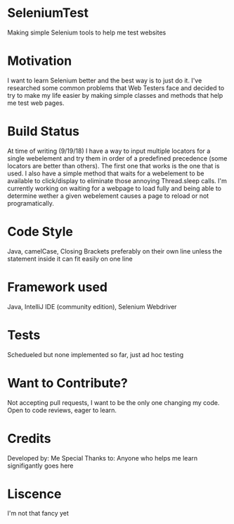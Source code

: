 # SeleniumTest
Making simple Selenium tools to help me test websites

# Motivation
I want to learn Selenium better and the best way is to just do it. I've researched some common problems that Web Testers face and decided to try to make my life easier by making simple classes and methods that help me test web pages. 

# Build Status
At time of writing (9/19/18) I have a way to input multiple locators for a single webelement and try them in order of a predefined precedence (some locators are better than others). The first one that works is the one that is used. I also have a simple method that waits for a webelement to be available to click/display to eliminate those annoying Thread.sleep calls. I'm currently working on waiting for a webpage to load fully and being able to determine wether a given webelement causes a page to reload or not programatically.

# Code Style
Java, camelCase, Closing Brackets preferably on their own line unless the statement inside it can fit easily on one line

# Framework used
Java, IntelliJ IDE (community edition), Selenium Webdriver

# Tests
Schedueled but none implemented so far, just ad hoc testing

# Want to Contribute?
Not accepting pull requests, I want to be the only one changing my code. Open to code reviews, eager to learn.

# Credits
Developed by: Me
Special Thanks to: Anyone who helps me learn signifigantly goes here

# Liscence
I'm not that fancy yet
